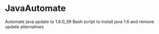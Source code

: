 # JavaAutomate
Automate java update to 1.6.0_39
Bash script to install java 1.6 and remove update alternatives
